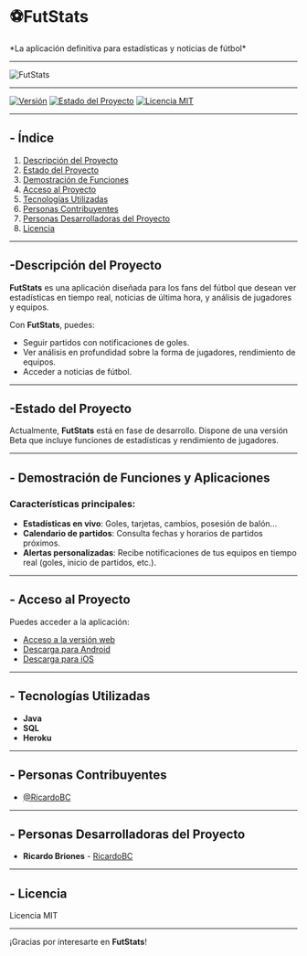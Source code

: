 <h1>⚽FutStats</h1>
*La aplicación definitiva para estadísticas y noticias de fútbol*

---

![FutStats](https://github.com/user-attachments/assets/de90f918-906a-45c9-8581-b07591d9e63d)


---

[![Versión](https://img.shields.io/badge/Versión-1.0.0-blue)](https://github.com/FootieStats) [![Estado del Proyecto](https://img.shields.io/badge/Estado-En%20desarrollo-yellowgreen)](https://github.com/FootieStats) [![Licencia MIT](https://img.shields.io/badge/Licencia-MIT-green)](https://opensource.org/licenses/MIT) 

---

## - Índice

1. [Descripción del Proyecto](#descripción-del-proyecto)
2. [Estado del Proyecto](#estado-del-proyecto)
3. [Demostración de Funciones](#demostración-de-funciones-y-aplicaciones)
4. [Acceso al Proyecto](#acceso-al-proyecto)
5. [Tecnologías Utilizadas](#tecnologías-utilizadas)
6. [Personas Contribuyentes](#personas-contribuyentes)
7. [Personas Desarrolladoras del Proyecto](#personas-desarrolladoras-del-proyecto)
8. [Licencia](#licencia)

---

## -Descripción del Proyecto

**FutStats** es una aplicación diseñada para los fans del fútbol que desean ver estadísticas en tiempo real, noticias de última hora, y análisis de jugadores y equipos.

Con **FutStats**, puedes:
- Seguir partidos  con notificaciones de goles.
- Ver análisis en profundidad sobre la forma de jugadores, rendimiento de equipos.
- Acceder a noticias de fútbol.

---

## -Estado del Proyecto

Actualmente, **FutStats** está en fase de desarrollo. Dispone de una versión Beta que incluye funciones de estadísticas y  rendimiento de jugadores.

---

## - Demostración de Funciones y Aplicaciones

### Características principales:
- **Estadísticas en vivo**: Goles, tarjetas, cambios, posesión de balón...
- **Calendario de partidos**: Consulta fechas y horarios de partidos próximos.
- **Alertas personalizadas**: Recibe notificaciones de tus equipos en tiempo real (goles, inicio de partidos, etc.).

---

## - Acceso al Proyecto

Puedes acceder a la aplicación:

- [Acceso a la versión web](https://futstats.com)
- [Descarga para Android](https://play.google.com/futstats)
- [Descarga para iOS](https://apps.apple.com/futstats)

---

## - Tecnologías Utilizadas

- **Java**
- **SQL**
- **Heroku**



---

## - Personas Contribuyentes



- [@RicardoBC](https://github.com/usuario_contribuidor1)


---

## - Personas Desarrolladoras del Proyecto



- **Ricardo Briones** - [RicardoBC](https://github.com/ricardobc)


---

## - Licencia

 Licencia MIT

---

¡Gracias por interesarte en **FutStats**! 


